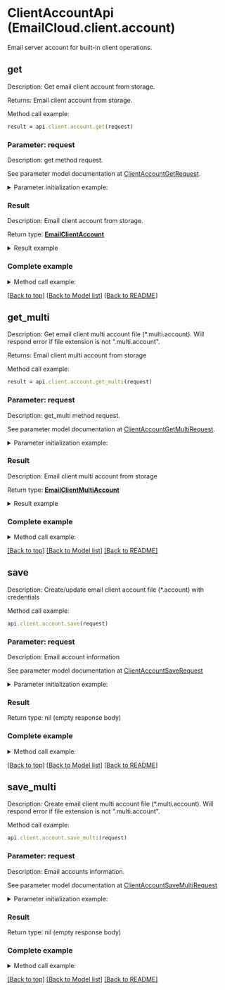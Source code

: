 # ClientAccountApi (EmailCloud.client.account)

Email server account for built-in client operations.

<a name="get"></a>
## get

Description: Get email client account from storage.             

Returns: Email client account from storage.

Method call example:
```ruby
result = api.client.account.get(request)
```

### Parameter: request

Description: get method request.

See parameter model documentation at [ClientAccountGetRequest](ClientAccountGetRequest.md).

<details>
    <summary>Parameter initialization example:</summary>
    
```ruby
request = ClientAccountGetRequest.new(
    file_name: 'email.account',
    folder: 'email/account/location/on/storage',
    storage: 'First Storage')
```

</details>

### Result

Description: Email client account from storage.

Return type: [**EmailClientAccount**](EmailClientAccount.md)

<details>
    <summary>Result example</summary>

```ruby
result = EmailClientAccount.new(
  host: 'smtp.example.com',
  port: 465,
  security_options: 'SSLAuto',
  protocol_type: 'SMTP',
  credentials: EmailClientAccountOauthCredentials.new(
    client_id: 'clientId',
    client_secret: 'clientSecret',
    refresh_token: 'refreshToken',
    login: 'example@example.com'),
  cache_file: StorageFileLocation.new(
    file_name: 'account.cache',
    storage: 'First Storage',
    folder_path: 'file/location/folder/on/storage'))
```
</details>

### Complete example

<details>
    <summary>Method call example:</summary>

```ruby
api = EmailCloud.new(client_secret, client_id)

// Prepare parameters:
request = ClientAccountGetRequest.new(
    file_name: 'email.account',
    folder: 'email/account/location/on/storage',
    storage: 'First Storage')

// Call method:
result = api.client.account.get(request)

// Result example:
result = EmailClientAccount.new(
  host: 'smtp.example.com',
  port: 465,
  security_options: 'SSLAuto',
  protocol_type: 'SMTP',
  credentials: EmailClientAccountOauthCredentials.new(
    client_id: 'clientId',
    client_secret: 'clientSecret',
    refresh_token: 'refreshToken',
    login: 'example@example.com'),
  cache_file: StorageFileLocation.new(
    file_name: 'account.cache',
    storage: 'First Storage',
    folder_path: 'file/location/folder/on/storage'))
```

</details>

[[Back to top]](#) [[Back to Model list]](Models.md) [[Back to README]](README.md)
<a name="get_multi"></a>
## get_multi

Description: Get email client multi account file (*.multi.account). Will respond error if file extension is not \".multi.account\".             

Returns: Email client multi account from storage

Method call example:
```ruby
result = api.client.account.get_multi(request)
```

### Parameter: request

Description: get_multi method request.

See parameter model documentation at [ClientAccountGetMultiRequest](ClientAccountGetMultiRequest.md).

<details>
    <summary>Parameter initialization example:</summary>
    
```ruby
request = ClientAccountGetMultiRequest.new(
    file_name: 'email.multi.account',
    folder: 'email/account/location/on/storage',
    storage: 'First Storage')
```

</details>

### Result

Description: Email client multi account from storage

Return type: [**EmailClientMultiAccount**](EmailClientMultiAccount.md)

<details>
    <summary>Result example</summary>

```ruby
result = EmailClientMultiAccount.new(
  receive_accounts: [
    EmailClientAccount.new(
      host: 'imap.gmail.com',
      port: 993,
      security_options: 'SSLAuto',
      credentials: EmailClientAccountPasswordCredentials.new(
        password: 'password',
        login: 'example@gmail.com')),
    EmailClientAccount.new(
      host: 'exchange@outlook.com',
      port: 443,
      protocol_type: 'EWS',
      credentials: EmailClientAccountOauthCredentials.new(
        client_id: 'clientId',
        client_secret: 'clientSecret',
        refresh_token: 'refreshToken',
        login: 'example@outlook.com'))],
  send_account: EmailClientAccount.new(
    host: 'smtp.gmail.com',
    port: 465,
    security_options: 'SSLAuto',
    protocol_type: 'SMTP',
    credentials: EmailClientAccountPasswordCredentials.new(
      password: 'password',
      login: 'example@gmail.com')))
```
</details>

### Complete example

<details>
    <summary>Method call example:</summary>

```ruby
api = EmailCloud.new(client_secret, client_id)

// Prepare parameters:
request = ClientAccountGetMultiRequest.new(
    file_name: 'email.multi.account',
    folder: 'email/account/location/on/storage',
    storage: 'First Storage')

// Call method:
result = api.client.account.get_multi(request)

// Result example:
result = EmailClientMultiAccount.new(
  receive_accounts: [
    EmailClientAccount.new(
      host: 'imap.gmail.com',
      port: 993,
      security_options: 'SSLAuto',
      credentials: EmailClientAccountPasswordCredentials.new(
        password: 'password',
        login: 'example@gmail.com')),
    EmailClientAccount.new(
      host: 'exchange@outlook.com',
      port: 443,
      protocol_type: 'EWS',
      credentials: EmailClientAccountOauthCredentials.new(
        client_id: 'clientId',
        client_secret: 'clientSecret',
        refresh_token: 'refreshToken',
        login: 'example@outlook.com'))],
  send_account: EmailClientAccount.new(
    host: 'smtp.gmail.com',
    port: 465,
    security_options: 'SSLAuto',
    protocol_type: 'SMTP',
    credentials: EmailClientAccountPasswordCredentials.new(
      password: 'password',
      login: 'example@gmail.com')))
```

</details>

[[Back to top]](#) [[Back to Model list]](Models.md) [[Back to README]](README.md)
<a name="save"></a>
## save

Description: Create/update email client account file (*.account) with credentials             

Method call example:
```ruby
api.client.account.save(request)
```

### Parameter: request

Description: Email account information

See parameter model documentation at [ClientAccountSaveRequest](ClientAccountSaveRequest.md)

<details>
    <summary>Parameter initialization example:</summary>
    
```ruby
request = ClientAccountSaveRequest.new(
  storage_file: StorageFileLocation.new(
    file_name: 'email.account',
    storage: 'First Storage',
    folder_path: 'file/location/folder/on/storage'),
  value: EmailClientAccount.new(
    host: 'smtp.example.com',
    port: 465,
    security_options: 'SSLAuto',
    protocol_type: 'SMTP',
    credentials: EmailClientAccountOauthCredentials.new(
      client_id: 'clientId',
      client_secret: 'clientSecret',
      refresh_token: 'refreshToken',
      login: 'example@example.com'),
    cache_file: StorageFileLocation.new(
      file_name: 'account.cache',
      storage: 'First Storage',
      folder_path: 'file/location/folder/on/storage')))
```

</details>

### Result

Return type: nil (empty response body)

### Complete example

<details>
    <summary>Method call example:</summary>

```ruby
api = EmailCloud.new(client_secret, client_id)

// Prepare parameters:
request = ClientAccountSaveRequest.new(
  storage_file: StorageFileLocation.new(
    file_name: 'email.account',
    storage: 'First Storage',
    folder_path: 'file/location/folder/on/storage'),
  value: EmailClientAccount.new(
    host: 'smtp.example.com',
    port: 465,
    security_options: 'SSLAuto',
    protocol_type: 'SMTP',
    credentials: EmailClientAccountOauthCredentials.new(
      client_id: 'clientId',
      client_secret: 'clientSecret',
      refresh_token: 'refreshToken',
      login: 'example@example.com'),
    cache_file: StorageFileLocation.new(
      file_name: 'account.cache',
      storage: 'First Storage',
      folder_path: 'file/location/folder/on/storage')))

// Call method:
api.client.account.save(request)
```

</details>

[[Back to top]](#) [[Back to Model list]](Models.md) [[Back to README]](README.md)
<a name="save_multi"></a>
## save_multi

Description: Create email client multi account file (*.multi.account). Will respond error if file extension is not \".multi.account\".             

Method call example:
```ruby
api.client.account.save_multi(request)
```

### Parameter: request

Description: Email accounts information.

See parameter model documentation at [ClientAccountSaveMultiRequest](ClientAccountSaveMultiRequest.md)

<details>
    <summary>Parameter initialization example:</summary>
    
```ruby
request = ClientAccountSaveMultiRequest.new(
  storage_file: StorageFileLocation.new(
    file_name: 'email.multi.account',
    storage: 'First Storage',
    folder_path: 'file/location/folder/on/storage'),
  value: EmailClientMultiAccount.new(
    receive_accounts: [
      EmailClientAccount.new(
        host: 'imap.gmail.com',
        port: 993,
        security_options: 'SSLAuto',
        credentials: EmailClientAccountPasswordCredentials.new(
          password: 'password',
          login: 'example@gmail.com')),
      EmailClientAccount.new(
        host: 'exchange@outlook.com',
        port: 443,
        protocol_type: 'EWS',
        credentials: EmailClientAccountOauthCredentials.new(
          client_id: 'clientId',
          client_secret: 'clientSecret',
          refresh_token: 'refreshToken',
          login: 'example@outlook.com'))],
    send_account: EmailClientAccount.new(
      host: 'smtp.gmail.com',
      port: 465,
      security_options: 'SSLAuto',
      protocol_type: 'SMTP',
      credentials: EmailClientAccountPasswordCredentials.new(
        password: 'password',
        login: 'example@gmail.com'))))
```

</details>

### Result

Return type: nil (empty response body)

### Complete example

<details>
    <summary>Method call example:</summary>

```ruby
api = EmailCloud.new(client_secret, client_id)

// Prepare parameters:
request = ClientAccountSaveMultiRequest.new(
  storage_file: StorageFileLocation.new(
    file_name: 'email.multi.account',
    storage: 'First Storage',
    folder_path: 'file/location/folder/on/storage'),
  value: EmailClientMultiAccount.new(
    receive_accounts: [
      EmailClientAccount.new(
        host: 'imap.gmail.com',
        port: 993,
        security_options: 'SSLAuto',
        credentials: EmailClientAccountPasswordCredentials.new(
          password: 'password',
          login: 'example@gmail.com')),
      EmailClientAccount.new(
        host: 'exchange@outlook.com',
        port: 443,
        protocol_type: 'EWS',
        credentials: EmailClientAccountOauthCredentials.new(
          client_id: 'clientId',
          client_secret: 'clientSecret',
          refresh_token: 'refreshToken',
          login: 'example@outlook.com'))],
    send_account: EmailClientAccount.new(
      host: 'smtp.gmail.com',
      port: 465,
      security_options: 'SSLAuto',
      protocol_type: 'SMTP',
      credentials: EmailClientAccountPasswordCredentials.new(
        password: 'password',
        login: 'example@gmail.com'))))

// Call method:
api.client.account.save_multi(request)
```

</details>

[[Back to top]](#) [[Back to Model list]](Models.md) [[Back to README]](README.md)

